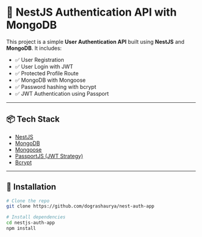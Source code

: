 # 🚀 NestJS Authentication API with MongoDB

This project is a simple **User Authentication API** built using **NestJS** and **MongoDB**. It includes:

- ✅ User Registration
- ✅ User Login with JWT
- ✅ Protected Profile Route
- ✅ MongoDB with Mongoose
- ✅ Password hashing with bcrypt
- ✅ JWT Authentication using Passport

---

## 📦 Tech Stack

- [NestJS](https://nestjs.com/)
- [MongoDB](https://www.mongodb.com/)
- [Mongoose](https://mongoosejs.com/)
- [PassportJS (JWT Strategy)](http://www.passportjs.org/)
- [Bcrypt](https://github.com/dcodeIO/bcrypt.js)

---

## 🔧 Installation

```bash
# Clone the repo
git clone https://github.com/dograshaurya/nest-auth-app

# Install dependencies
cd nestjs-auth-app
npm install
